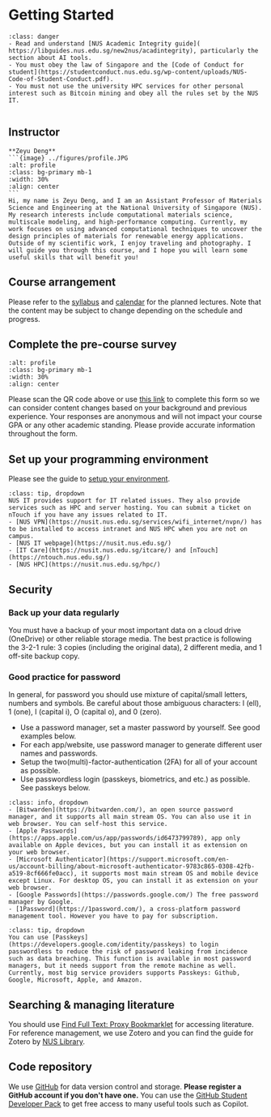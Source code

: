 # Getting Started
````{admonition} **Academic Integrity**
:class: danger
- Read and understand [NUS Academic Integrity guide](
https://libguides.nus.edu.sg/new2nus/acadintegrity), particularly the section about AI tools.
- You must obey the law of Singapore and the [Code of Conduct for student](https://studentconduct.nus.edu.sg/wp-content/uploads/NUS-Code-of-Student-Conduct.pdf). 
- You must not use the university HPC services for other personal interest such as Bitcoin mining and obey all the rules set by the NUS IT.  


````

## Instructor
````{card}
**Zeyu Deng**
```{image} ../figures/profile.JPG
:alt: profile
:class: bg-primary mb-1
:width: 30%
:align: center
```
Hi, my name is Zeyu Deng, and I am an Assistant Professor of Materials Science and Engineering at the National University of Singapore (NUS). My research interests include computational materials science, multiscale modeling, and high-performance computing. Currently, my work focuses on using advanced computational techniques to uncover the design principles of materials for renewable energy applications. Outside of my scientific work, I enjoy traveling and photography. I will guide you through this course, and I hope you will learn some useful skills that will benefit you!
````

## Course arrangement
Please refer to the [syllabus](syllabus.md) and [calendar](calendar.md) for the planned lectures. Note that the content may be subject to change depending on the schedule and progress.

## Complete the pre-course survey
```{image} ../figures/pre-course_survey.png
:alt: profile
:class: bg-primary mb-1
:width: 30%
:align: center
```
Please scan the QR code above or use [this link](https://forms.office.com/r/mUfEwsjP3E?origin=lprLink) to complete this form so we can consider content changes based on your background and previous experience. Your responses are anonymous and will not impact your course GPA or any other academic standing. Please provide accurate information throughout the form.

## Set up your programming environment
Please see the guide to [setup your environment](setup.md).

```{admonition} NUS IT
:class: tip, dropdown
NUS IT provides support for IT related issues. They also provide services such as HPC and server hosting. You can submit a ticket on nTouch if you have any issues related to IT.
- [NUS VPN](https://nusit.nus.edu.sg/services/wifi_internet/nvpn/) has to be installed to access intranet and NUS HPC when you are not on campus. 
- [NUS IT webpage](https://nusit.nus.edu.sg/)
- [IT Care](https://nusit.nus.edu.sg/itcare/) and [nTouch](https://ntouch.nus.edu.sg/)
- [NUS HPC](https://nusit.nus.edu.sg/hpc/)
```
## Security
### Back up your data regularly
You must have a backup of your most important data on a cloud drive (OneDrive) or other reliable storage media. The best practice is following the 3-2-1 rule: 3 copies (including the original data), 2 different media, and 1 off-site backup copy.

### Good practice for password 
In general, for password you should use mixture of capital/small letters, numbers and symbols. Be careful about those ambiguous characters: l (ell), 1 (one), I (capital i), O (capital o), and 0 (zero). 

- Use a password manager, set a master password by yourself. See good examples below.
- For each app/website, use password manager to generate different user names and passwords.
- Setup the two(multi)-factor-authentication (2FA) for all of your account as possible.
- Use passwordless login (passkeys, biometrics, and etc.) as possible. See passkeys below.

```{admonition} Examples of password manager
:class: info, dropdown
- [Bitwarden](https://bitwarden.com/), an open source password manager, and it supports all main stream OS. You can also use it in web browser. You can self-host this service.
- [Apple Passwords](https://apps.apple.com/us/app/passwords/id6473799789), app only available on Apple devices, but you can install it as extension on your web browser.
- [Microsoft Authenticator](https://support.microsoft.com/en-us/account-billing/about-microsoft-authenticator-9783c865-0308-42fb-a519-8cf666fe0acc), it supports most main stream OS and mobile device except Linux. For desktop OS, you can install it as extension on your web browser.
- [Google Passwords](https://passwords.google.com/) The free password manager by Google.
- [1Password](https://1password.com/), a cross-platform password management tool. However you have to pay for subscription.

```

```{admonition} Passkeys
:class: tip, dropdown
You can use [Passkeys](https://developers.google.com/identity/passkeys) to login passwordless to reduce the risk of password leaking from incidence such as data breaching. This function is available in most password managers, but it needs support from the remote machine as well. Currently, most big service providers supports Passkeys: Github, Google, Microsoft, Apple, and Amazon.
```

## Searching & managing literature
You should use [Find Full Text: Proxy Bookmarklet](https://libguides.nus.edu.sg/findfulltext/proxybookmark) for accessing literature. For reference management, we use Zotero and you can find the guide for Zotero by [NUS Library](https://libguides.nus.edu.sg/referencemanagement/zotero).

## Code repository

We use [GitHub](https://www.github.com) for data version control and storage. **Please register a GitHub account if you don't have one.** You can use the [GitHub Student Developer Pack](https://education.github.com/pack) to get free access to many useful tools such as Copilot.